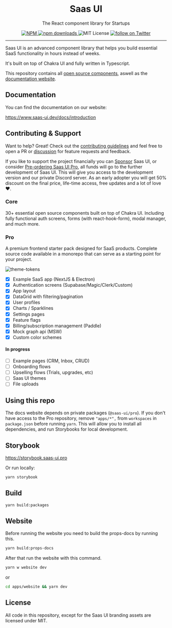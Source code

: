 <h1 align='center'>Saas UI</h1>

<p align='center'>The React component library for Startups</p>

<p align="center">
  <a href="https://www.npmjs.com/package/@saas-ui/react">
    <img src="https://img.shields.io/npm/v/@saas-ui/react" alt="NPM">
  </a>
  <a href="https://www.npmjs.com/package/@saas-ui/react">
    <img src="https://img.shields.io/npm/dm/@saas-ui/react.svg" alt="npm downloads">
  </a>
  <img alt="MIT License" src="https://img.shields.io/github/license/saas-js/saas-ui"/>
  <a href="https://twitter.com/intent/follow?screen_name=saas_js">
    <img src="https://img.shields.io/twitter/follow/saas_js?style=social&logo=twitter" alt="follow on Twitter">
  </a>
</p>

<hr />

Saas UI is an advanced component library that helps you build essential SaaS functionality in hours instead of weeks.

It's built on top of Chakra UI and fully written in Typescript.

This repository contains all [open source components](/packages), aswell as the [documentation website](apps/website/pages/docs).

## Documentation

You can find the documentation on our website:

https://www.saas-ui.dev/docs/introduction

## Contributing & Support

Want to help? Great! Check out the [contributing guidelines](CONTRIBUTING.md) and feel free to open a PR or [discussion](https://github.com/saas-js/saas-ui/discussions/new) for feature requests and feedback.

If you like to support the project financially you can [Sponsor](https://github.com/sponsors/saas-js) Saas UI, or consider [Pre-ordering Saas UI Pro](https://appulse.gumroad.com/l/saas-ui-pro-pre-order), all funds will go to the further development of Saas UI. This will give you access to the development version and our private Discord server. As an early adopter you will get 50% discount on the final price, life-time access, free updates and a lot of love ❤️.

### Core

30+ essential open source components built on top of Chakra UI.
Including fully functional auth screens, forms (with react-hook-form), modal manager, and much more.

### Pro

A premium frontend starter pack designed for SaaS products.
Complete source code available in a monorepo that can serve as a starting point for your project.

![theme-tokens](https://user-images.githubusercontent.com/32583/172424112-72bacfdd-17df-4024-81db-690dc47d0c81.png)

- [x] Example SaaS app (NextJS & Electron)
- [x] Authentication screens (Supabase/Magic/Clerk/Custom)
- [x] App layout
- [x] DataGrid with filtering/pagination
- [x] User profiles
- [x] Charts / Sparklines
- [x] Settings pages
- [x] Feature flags
- [x] Billing/subscription management (Paddle)
- [x] Mock graph api (MSW)
- [x] Custom color schemes

#### In progress

- [ ] Example pages (CRM, Inbox, CRUD)
- [ ] Onboarding flows
- [ ] Upselling flows (Trials, upgrades, etc)
- [ ] Saas UI themes
- [ ] File uploads

## Using this repo

The docs website depends on private packages (`@saas-ui/pro`). If you don't have access to the Pro repository,
remove `"apps/*",` from `workspaces` in `package.json` before running `yarn`. This will allow you to install all dependencies,
and run Storybooks for local development.

## Storybook

https://storybook.saas-ui.pro

Or run locally:

```bash
yarn storybook
```

## Build

```bash
yarn build:packages
```

## Website

Before running the website you need to build the props-docs by running this.

```bash
yarn build:props-docs
```

After that run the website with this command.

```bash
yarn w website dev
```

or

```bash
cd apps/website && yarn dev
```

## License

All code in this repository, except for the Saas UI branding assets are licensed under MIT.
